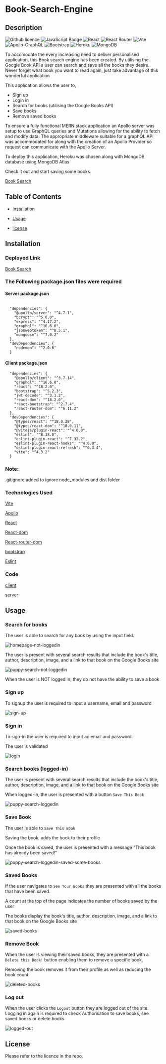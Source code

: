 # Book-Search-Engine

## Description

![Github licence](http://img.shields.io/badge/license-MIT-blue.svg)
![JavaScript Badge](https://img.shields.io/badge/JavaScript-100%25-yellow.svg)
![React](https://img.shields.io/badge/react-%2320232a.svg?style=for-the-badge&logo=react&logoColor=%2361DAFB)
![React Router](https://img.shields.io/badge/React_Router-CA4245?style=for-the-badge&logo=react-router&logoColor=white)
![Vite](https://img.shields.io/badge/vite-%23646CFF.svg?style=for-the-badge&logo=vite&logoColor=white)
![Apollo-GraphQL](https://img.shields.io/badge/-ApolloGraphQL-311C87?style=for-the-badge&logo=apollo-graphql)
![Bootstrap](https://img.shields.io/badge/bootstrap-%238511FA.svg?style=for-the-badge&logo=bootstrap&logoColor=white)
![Heroku](https://img.shields.io/badge/heroku-%23430098.svg?style=for-the-badge&logo=heroku&logoColor=white)
![MongoDB](https://img.shields.io/badge/MongoDB-%234ea94b.svg?style=for-the-badge&logo=mongodb&logoColor=white)

To accomodate the every increasing need to deliver personalised application, this Book search engine has been created. By utilising the Google Book API a user can search and save all the books they desire. Never forget what book you want to read again, just take advantage of this wonderful application

This application allows the user to,

- Sign up 
- Login in 
- Search for books (utilising the Google Books API)
- Save books
- Remove saved books

To ensure a fully functional MERN stack application an Apollo server was setup to use GraphQL queries and Mutations allowing for the ability to fetch and modify data. The appropriate middleware suitable for a graphQL API was accommodated for along with the creation of an Apollo Provider so request can communicate with the Apollo Server.

To deploy this application, Heroku was chosen along with MongoDB database using MongoDB Atlas

Check it out and start saving some books.

[Book Search](https://book-search-wonder-app-425fb89194be.herokuapp.com/)

## Table of Contents

- [Installation](#installation)

- [Usage](#usage)

- [license](#license)

## Installation

### Deployed Link

[Book Search](https://book-search-wonder-app-425fb89194be.herokuapp.com/)

### The Following package.json files were required 

#### Server package.json

```

  "dependencies": {
    "@apollo/server": "^4.7.1",
    "bcrypt": "^5.0.0",
    "express": "^4.17.2",
    "graphql": "^16.6.0",
    "jsonwebtoken": "^8.5.1",
    "mongoose": "^7.0.2"
  },
  "devDependencies": {
    "nodemon": "^2.0.6"
  }

```

#### Client package.json

```
  "dependencies": {
    "@apollo/client": "^3.7.14",
    "graphql": "^16.6.0",
    "react": "^18.2.0",
    "bootstrap": "^5.2.3",
    "jwt-decode": "^3.1.2",
    "react-dom": "^18.2.0",
    "react-bootstrap": "^2.7.4",
    "react-router-dom": "^6.11.2"
  },
  "devDependencies": {
    "@types/react": "^18.0.28",
    "@types/react-dom": "^18.0.11",
    "@vitejs/plugin-react": "^4.0.0",
    "eslint": "^8.38.0",
    "eslint-plugin-react": "^7.32.2",
    "eslint-plugin-react-hooks": "^4.6.0",
    "eslint-plugin-react-refresh": "^0.3.4",
    "vite": "^4.3.2"
  }
```

### Note:

.gitignore added to ignore node_modules and dist folder

### Technologies Used

<p><a href="https://vitejs.dev/">Vite</a></p>
<p><a href="https://www.apollographql.com/">Apollo</a></p>
<p><a href="https://react.dev/">React</a></p>
<p><a href="https://legacy.reactjs.org/docs/react-dom.html">React-dom</a></p>
<p><a href="https://reactrouter.com/en/main">React-router-dom</a></p>
<p><a href="https://getbootstrap.com/">bootstrap</a></p>
<p><a href="https://eslint.org/">Eslint</a></p>

### Code

[client](https://github.com/jarrodbb/Book-Search-Engine/tree/main/client)

[server](https://github.com/jarrodbb/Book-Search-Engine/tree/main/server)

## Usage

### Search for books

The user is able to search for any book by using the input field.

![homepage-not-loggedin](https://github.com/jarrodbb/Book-Search-Engine/assets/132813348/b61b2339-2a35-4554-9afd-63c19669718a)

The user is present with several search results that include the book's title, author, description, image, and a link to that book on the Google Books site

![puppy-search-not-loggedin](https://github.com/jarrodbb/Book-Search-Engine/assets/132813348/c18a407d-44b4-4a7a-acb9-499db7165ef5)

When the user is NOT logged in, they do not have the ability to save a book

### Sign up

To signup the user is required to input a username, email and password

![sign-up](https://github.com/jarrodbb/Book-Search-Engine/assets/132813348/7c3b5d07-c04b-423f-8713-4b501420ac24)

### Sign in

To sign-in the user is required to input an email and password

The user is validated

![login](https://github.com/jarrodbb/Book-Search-Engine/assets/132813348/070aa7f4-6e99-4a28-bea4-94f6e4fe9824)

### Search books (logged-in)

The user is present with several search results that include the book's title, author, description, image, and a link to that book on the Google Books site

When logged-in, the user is presented with a button `Save This Book`

![puppy-search-loggedin](https://github.com/jarrodbb/Book-Search-Engine/assets/132813348/6448596c-96f2-4265-98b3-ce259c375344)

### Save Book

The user is able to `Save This Book`

Saving the book, adds the book to their profile

Once the book is saved, the user is presented with a message "This book has already been saved!"

![puppy-search-loggedin-saved-some-books](https://github.com/jarrodbb/Book-Search-Engine/assets/132813348/506362ad-5f6f-421a-a37c-7042fac83b26)

### Saved Books

If the user navigates to `See Your Books` they are presented with all the books that have been saved.

A count at the top of the page indicates the number of books saved by the user

The books display the book's title, author, description, image, and a link to that book on the Google Books site

![saved-books](https://github.com/jarrodbb/Book-Search-Engine/assets/132813348/4c8117b8-2711-4198-b646-da5840ecd8f6)

### Remove Book

When the user is viewing their saved books, they are presented with a `Delete this Book!` button enabling them to remove a specific book.

Removing the book removes it from their profile as well as reducing the book count

![deleted-books](https://github.com/jarrodbb/Book-Search-Engine/assets/132813348/f09f5a01-5bd3-40b0-aa3a-dab6ac8e019c)

### Log out

When the user clicks the `Logout` button they are logged out of the site. Logging in again is required to check Authorisation to save books, see saved books or delete books

![logged-out](https://github.com/jarrodbb/Book-Search-Engine/assets/132813348/1328eb5e-603c-4aeb-976a-bddead7a253c)

## License

Please refer to the licence in the repo.
